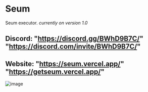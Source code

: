 # Seum
Seum executor.
*currently on version 1.0*

## Discord: "https://discord.gg/BWhD9B7C/" "https://discord.com/invite/BWhD9B7C/"
## Website: "https://seum.vercel.app/" "https://getseum.vercel.app/"

![image](https://github.com/user-attachments/assets/c99ad163-28c0-4ef0-8850-d751fc3f6569)
